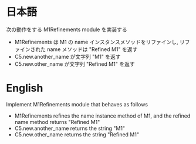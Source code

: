 # 日本語

次の動作をする M1Refinements module を実装する
- M1Refinements は M1 の name インスタンスメソッドをリファインし,
  リファインされた name メソッドは "Refined M1" を返す
- C5.new.another_name が文字列 "M1" を返す
- C5.new.other_name が文字列 "Refined M1" を返す

# English

Implement M1Refinements module that behaves as follows
- M1Refinements refines the name instance method of M1,
  and the refined name method returns "Refined M1"
- C5.new.another_name returns the string "M1"
- C5.new.other_name returns the string "Refined M1"
